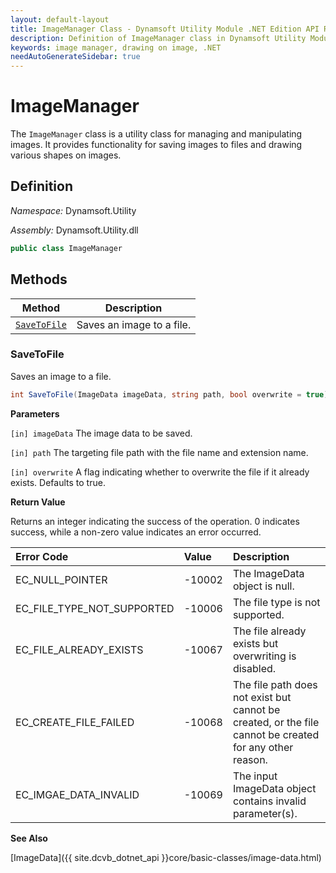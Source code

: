 ```yaml
---
layout: default-layout
title: ImageManager Class - Dynamsoft Utility Module .NET Edition API Reference
description: Definition of ImageManager class in Dynamsoft Utility Module .NET Edition.
keywords: image manager, drawing on image, .NET
needAutoGenerateSidebar: true
---
```


# ImageManager

The `ImageManager` class is a utility class for managing and manipulating images. It provides functionality for saving images to files and drawing various shapes on images.

## Definition

*Namespace:* Dynamsoft.Utility

*Assembly:* Dynamsoft.Utility.dll

```csharp
public class ImageManager
```

## Methods

| Method               | Description |
|----------------------|-------------|
| [`SaveToFile`](#savetofile) | Saves an image to a file. |

### SaveToFile

Saves an image to a file.

```csharp
int SaveToFile(ImageData imageData, string path, bool overwrite = true)
```

**Parameters**

`[in] imageData` The image data to be saved.

`[in] path` The targeting file path with the file name and extension name.

`[in] overwrite` A flag indicating whether to overwrite the file if it already exists. Defaults to true.

**Return Value**

Returns an integer indicating the success of the operation. 0 indicates success, while a non-zero value indicates an error occurred.

| Error Code | Value | Description |
| :--------- | :---- | :---------- |
| EC_NULL_POINTER | -10002 | The ImageData object is null. |
| EC_FILE_TYPE_NOT_SUPPORTED | -10006 | The file type is not supported. |
| EC_FILE_ALREADY_EXISTS | -10067 | The file already exists but overwriting is disabled. |
| EC_CREATE_FILE_FAILED | -10068 | The file path does not exist but cannot be created, or the file cannot be created for any other reason. |
| EC_IMGAE_DATA_INVALID | -10069 | The input ImageData object contains invalid parameter(s). |

**See Also**

[ImageData]({{ site.dcvb_dotnet_api }}core/basic-classes/image-data.html)

